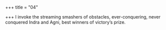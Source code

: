 +++
title = "04"

+++
I invoke the streaming smashers of obstacles, ever-conquering, never  conquered
Indra and Agni, best winners of victory’s prize.